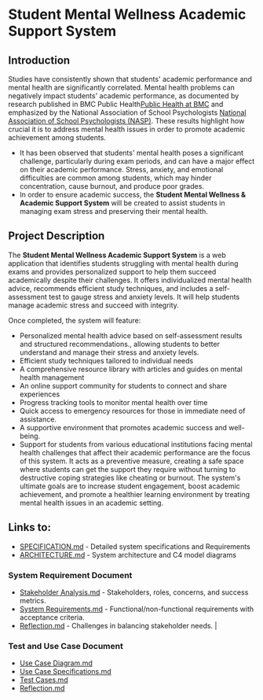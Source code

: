 # Student Mental Wellness Academic Support System

## Introduction
Studies have consistently shown that students' academic performance and mental health are significantly correlated. Mental health problems can negatively impact students' academic performance, as documented by research published in BMC Public Health[Public Health at BMC](https://bmcpublichealth.biomedcentral.com/articles/10.1186/s12889-024-20738-9?utm_source=chatgpt.com) and emphasized by the National Association of School Psychologists [National Association of School Psychologists (NASP)](https://www.nasponline.org/Documents/Research%20and%20Policy/Research%20Center/MentalHealthAcademicAchievement_2020.pdf?utm_source=chatgpt.com). These results highlight how crucial it is to address mental health issues in order to promote academic achievement among students.
* It has been observed that students' mental health poses a significant challenge, particularly during exam periods, and can have a major effect on their academic performance.  Stress, anxiety, and emotional difficulties are common among students, which may hinder concentration, cause burnout, and produce poor grades.
* In order to ensure academic success, the **Student Mental Wellness & Academic Support System** will be created to assist students in managing exam stress and preserving their mental health.

## Project Description
The **Student Mental Wellness Academic Support System** is a web application that identifies students struggling with mental health during exams and provides personalized support to help them succeed academically despite their challenges. It offers individualized mental health advice, recommends efficient study techniques, and includes a self-assessment test to gauge stress and anxiety levels. It will help students manage academic stress and succeed with integrity.

Once completed, the system will feature:
- Personalized mental health advice based on self-assessment results and structured recommendations., allowing students to better understand and manage their stress and anxiety levels. 
- Efficient study techniques tailored to individual needs
- A comprehensive resource library with articles and guides on mental health management
- An online support community for students to connect and share experiences
- Progress tracking tools to monitor mental health over time
- Quick access to emergency resources for those in immediate need of assistance.
- A supportive environment that promotes academic success and well-being.
- Support for students from various educational institutions facing mental health challenges that affect their academic performance are the focus of this system.  It acts as a preventive measure, creating a safe space where students can get the support they require without turning to destructive coping strategies like cheating or burnout.  The system's ultimate goals are to increase student engagement, boost academic achievement, and promote a healthier learning environment by treating mental health issues in an academic setting.
## Links to:
- [SPECIFICATION.md](https://github.com/ZiyandaPetela/Student_Mental_Wellness_Academic_Support_System/blob/main/SPECIFICATION.md) - Detailed system specifications and Requirements 
- [ARCHITECTURE.md](https://github.com/ZiyandaPetela/Student_Mental_Wellness_Academic_Support_System/blob/main/ARCHITECTURE.md) - System architecture and C4 model diagrams
### System Requirement Document
- [Stakeholder Analysis.md](https://github.com/ZiyandaPetela/Student_Mental_Wellness_Academic_Support_System/blob/main/System%20Requirements%20Document/stakeholder-analysis.md) - Stakeholders, roles, concerns, and success metrics.
- [System Requirements.md](https://github.com/ZiyandaPetela/Student_Mental_Wellness_Academic_Support_System/blob/main/System%20Requirements%20Document/system-requirements.md) - Functional/non-functional requirements with acceptance criteria. 
- [Reflection.md](https://github.com/ZiyandaPetela/Student_Mental_Wellness_Academic_Support_System/blob/main/System%20Requirements%20Document/reflection.md)  - Challenges in balancing stakeholder needs. |
### Test and Use Case Document
- [Use Case Diagram.md](https://github.com/ZiyandaPetela/Student_Mental_Wellness_Academic_Support_System/blob/main/Test%20and%20Use%20Case%20Document/Use%20Case%20Diagram.md)
- [Use Case Specifications.md](https://github.com/ZiyandaPetela/Student_Mental_Wellness_Academic_Support_System/blob/main/Test%20and%20Use%20Case%20Document/Use%20Case%20Specification.md)
- [Test Cases.md](https://github.com/ZiyandaPetela/Student_Mental_Wellness_Academic_Support_System/blob/main/Test%20and%20Use%20Case%20Document/Test%20Case.md)
- [Reflection.md]()


